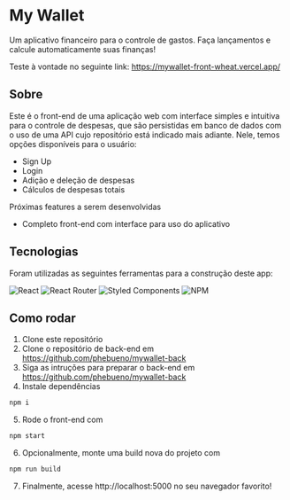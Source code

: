 # My Wallet

Um aplicativo financeiro para o controle de gastos. Faça lançamentos e calcule automaticamente suas finanças!

Teste à vontade no seguinte link: https://mywallet-front-wheat.vercel.app/

## Sobre

Este é o front-end de uma aplicação web com interface simples e intuitiva para o controle de despesas, que são persistidas em banco de dados com o uso de uma API cujo repositório está indicado mais adiante. Nele, temos opções disponíveis para o usuário:

- Sign Up
- Login
- Adição e deleção de despesas
- Cálculos de despesas totais

Próximas features a serem desenvolvidas
- Completo front-end com interface para uso do aplicativo

## Tecnologias
Foram utilizadas as seguintes ferramentas para a construção deste app:<br>

![React](https://img.shields.io/badge/react-%2320232a.svg?style=for-the-badge&logo=react&logoColor=%2361DAFB)
![React Router](https://img.shields.io/badge/React_Router-CA4245?style=for-the-badge&logo=react-router&logoColor=white)
![Styled Components](https://img.shields.io/badge/styled--components-DB7093?style=for-the-badge&logo=styled-components&logoColor=white)
![NPM](https://img.shields.io/badge/NPM-%23CB3837.svg?style=for-the-badge&logo=npm&logoColor=white)

## Como rodar

1. Clone este repositório
2. Clone o repositório de back-end em https://github.com/phebueno/mywallet-back
3. Siga as intruções para preparar o back-end em https://github.com/phebueno/mywallet-back
4. Instale dependências
```bash
npm i
```
5. Rode o front-end com
```bash
npm start
```
6. Opcionalmente, monte uma build nova do projeto com
```bash
npm run build
```
7. Finalmente, acesse http://localhost:5000 no seu navegador favorito!
